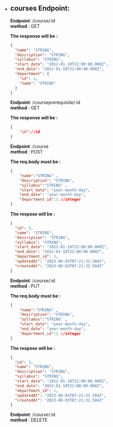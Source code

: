 * ## courses Endpoint:

   **Endpoint**:  /course/:id  
   **method** : GET

    **The response will be :**

    ```JSON
    {
      "name": "STRING",
      "description": "STRING",
      "syllabus": "STRING",
      "start_date": "2012-01-10T22:00:00.000Z",
      "end_date": "2012-01-10T22:00:00.000Z",
      "department": {
        "id": 1,
        "name": "STRING"
      }
    }
    ```
    
   **Endpoint**:  /courseprerequisite/:id  
   **method** : GET

    **The response will be :**

    ```JSON
    {
        "id"://id
    }
    ```
    
   **Endpoint**:  /course       
   **method** : POST

    **The req.body must be :**
    ```JSON
    {
        "name":"STRING" ,
        "description": "STRING",
        "syllabus":"STRING" ,
        "start_date": "year-month-day",
        "end_date": "year-month-day",
        "department_id":1 //integer
    }
    ```

    **The respose will be :**

    ```JSON
    {
      "id": 3,
      "name": "STRING",
      "description": "STRING",
      "syllabus": "STRING",
      "start_date": "2012-01-10T22:00:00.000Z",
      "end_date": "2012-01-10T22:00:00.000Z",
      "department_id": 1,
      "updatedAt": "2023-08-03T07:21:32.584Z",
      "createdAt": "2023-08-03T07:21:32.584Z"
    }
    ```


   **Endpoint**:  /course/:id       
   **method** : PUT

    **The req.body must be :**
    ```JSON
    {
        "name":"STRING" ,
        "description": "STRING",
        "syllabus":"STRING" ,
        "start_date": "year-month-day",
        "end_date": "year-month-day",
        "department_id":1 //integer
    }
    ```

    **The respose will be :**

    ```JSON
    {
      "id": 3,
      "name": "STRING",
      "description": "STRING",
      "syllabus": "STRING",
      "start_date": "2012-01-10T22:00:00.000Z",
      "end_date": "2012-01-10T22:00:00.000Z",
      "department_id": 1,
      "updatedAt": "2023-08-03T07:21:32.584Z",
      "createdAt": "2023-08-03T07:21:32.584Z"
    }
    ```


   **Endpoint**:  /course/:id       
   **method** : DELETE


